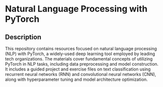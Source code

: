 # Natural Language Processing with PyTorch

## Description

This repository contains resources focused on natural language processing (NLP) with PyTorch, a widely-used deep learning tool employed by leading tech organizations. The materials cover fundamental concepts of utilizing PyTorch in NLP tasks, including data preprocessing and model construction. It includes a guided project and exercise files on text classification using recurrent neural networks (RNN) and convolutional neural networks (CNN), along with hyperparameter tuning and model architecture optimization.
